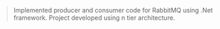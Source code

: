 > Implemented producer and consumer code for RabbitMQ using .Net framework.
> Project developed using n tier architecture.

